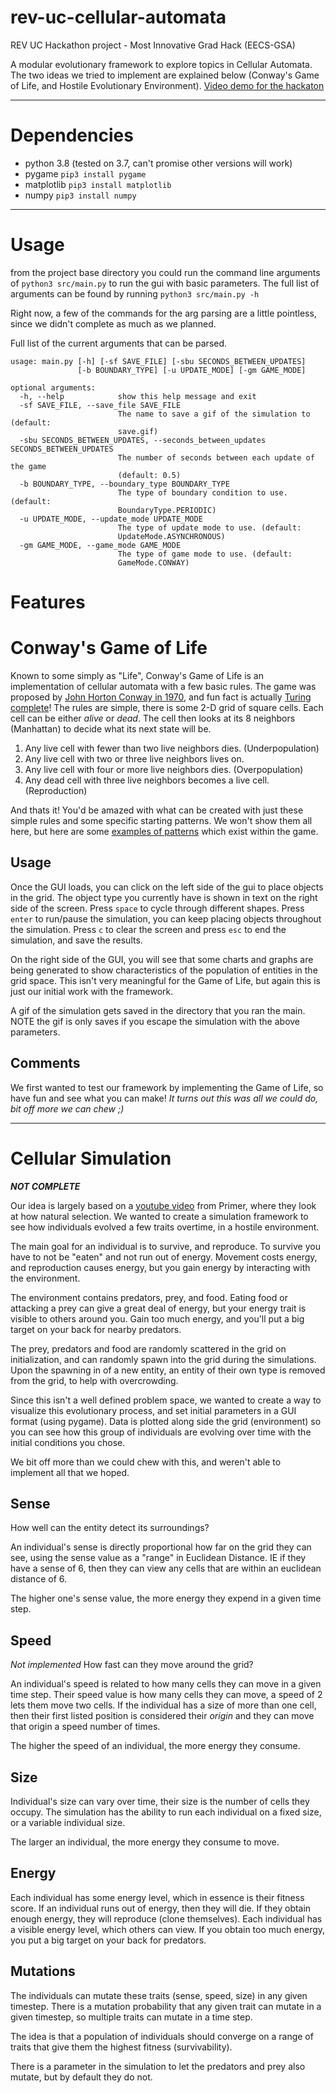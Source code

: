 # rev-uc-cellular-automata
REV UC Hackathon project - Most Innovative Grad Hack (EECS-GSA)

A modular evolutionary framework to explore topics in Cellular Automata. The two ideas we tried to implement are explained below (Conway's Game of Life, and Hostile Evolutionary Environment).
[Video demo for the hackaton](https://www.youtube.com/watch?v=0ZGbIKd0XrM)

---

# **Dependencies**

- python 3.8 (tested on 3.7, can't promise other versions will work)
- pygame `pip3 install pygame`
- matplotlib `pip3 install matplotlib`
- numpy `pip3 install numpy`
---

# **Usage**
from the project base directory you could run the command line arguments of `python3 src/main.py` to run the gui with basic parameters. The full list of arguments can be found by running `python3 src/main.py -h`

Right now, a few of the commands for the arg parsing are a little pointless, since we didn't complete as much as we planned. 

Full list of the current arguments that can be parsed.
```
usage: main.py [-h] [-sf SAVE_FILE] [-sbu SECONDS_BETWEEN_UPDATES]
               [-b BOUNDARY_TYPE] [-u UPDATE_MODE] [-gm GAME_MODE]
               
optional arguments:
  -h, --help            show this help message and exit
  -sf SAVE_FILE, --save_file SAVE_FILE
                        The name to save a gif of the simulation to (default:
                        save.gif)
  -sbu SECONDS_BETWEEN_UPDATES, --seconds_between_updates SECONDS_BETWEEN_UPDATES
                        The number of seconds between each update of the game
                        (default: 0.5)
  -b BOUNDARY_TYPE, --boundary_type BOUNDARY_TYPE
                        The type of boundary condition to use. (default:
                        BoundaryType.PERIODIC)
  -u UPDATE_MODE, --update_mode UPDATE_MODE
                        The type of update mode to use. (default:
                        UpdateMode.ASYNCHRONOUS)
  -gm GAME_MODE, --game_mode GAME_MODE
                        The type of game mode to use. (default:
                        GameMode.CONWAY)
```

# **Features**

# Conway's Game of Life
Known to some simply as "Life", Conway's Game of Life is an implementation of cellular automata with a few basic rules. The game was proposed by [John Horton Conway in 1970](https://www.math.auckland.ac.nz/Students/Conway07.pdf), and fun fact is actually [Turing complete](https://www.ics.uci.edu/~welling/teaching/271fall09/Turing-Machine-Life.pdf)! The rules are simple, there is some 2-D grid of square cells. Each cell can be either *alive* or *dead*. The cell then looks at its 8 neighbors (Manhattan) to decide what its next state will be.
1. Any live cell with fewer than two live neighbors dies. (Underpopulation)
2. Any live cell with two or three live neighbors lives on.
3. Any live cell with four or more live neighbors dies. (Overpopulation)
4. Any dead cell with three live neighbors becomes a live cell. (Reproduction)

And thats it! You'd be amazed with what can be created with just these simple rules and some specific starting patterns. We won't show them all here, but here are some [examples of patterns](https://en.wikipedia.org/wiki/Conway%27s_Game_of_Life#Examples_of_patterns) which exist within the game.
## Usage
Once the GUI loads, you can click on the left side of the gui to place objects in the grid. The object type you currently have is shown in text on the right side of the screen. Press `space` to cycle through different shapes. Press `enter` to run/pause the simulation, you can keep placing objects throughout the simulation. Press `c` to clear the screen and press `esc` to end the simulation, and save the results. 

On the right side of the GUI, you will see that some charts and graphs are being generated to show characteristics of the population of entities in the grid space. This isn't very meaningful for the Game of Life, but again this is just our initial work with the framework.

A gif of the simulation gets saved in the directory that you ran the main. NOTE the gif is only saves if you escape the simulation with the above parameters. 

## Comments
We first wanted to test our framework by implementing the Game of Life, so have fun and see what you can make! *It turns out this was all we could do, bit off more we can chew ;)*

---

# Cellular Simulation
***NOT COMPLETE***

Our idea is largely based on a [youtube video](https://www.youtube.com/watch?v=0ZGbIKd0XrM) from Primer, where they look at how natural selection. We wanted to create a simulation framework to see how individuals evolved a few traits overtime, in a hostile environment.

The main goal for an individual is to survive, and reproduce. To survive you have to not be "eaten" and not run out of energy. Movement costs energy, and reproduction causes energy, but you gain energy by interacting with the environment.

The environment contains predators, prey, and food. Eating food or attacking a prey can give a great deal of energy, but your energy trait is visible to others around you. Gain too much energy, and you'll put a big target on your back for nearby predators. 

The prey, predators and food are randomly scattered in the grid on initialization, and can randomly spawn into the grid during the simulations. Upon the spawning in of a new entity, an entity of their own type is removed from the grid, to help with overcrowding. 

Since this isn't a well defined problem space, we wanted to create a way to visualize this evolutionary process, and set initial parameters in a GUI format (using pygame). Data is plotted along side the grid (environment) so you can see how this group of individuals are evolving over time with the initial conditions you chose. 

We bit off more than we could chew with this, and weren't able to implement all that we hoped. 

## Sense
How well can the entity detect its surroundings? 

An individual's sense is directly proportional how far on the grid they can see, using the sense value as a "range" in Euclidean Distance. IE if they have a sense of 6, then they can view any cells that are within an euclidean distance of 6.

The higher one's sense value, the more energy they expend in a given time step.

## Speed
*Not implemented*
How fast can they move around the grid?

An individual's speed is related to how many cells they can move in a given time step. Their speed value is how many cells they can move, a speed of 2 lets them move two cells. If the individual has a size of more than one cell, then their first listed position is considered their *origin* and they can move that origin a speed number of times.

The higher the speed of an individual, the more energy they consume.

## Size

Individual's size can vary over time, their size is the number of cells they occupy. The simulation has the ability to run each individual on a fixed size, or a variable individual size. 

The larger an individual, the more energy they consume to move.

## Energy

Each individual has some energy level, which in essence is their fitness score. If an individual runs out of energy, then they will die. If they obtain enough energy, they will reproduce (clone themselves). Each individual has a visible energy level, which others can view. If you obtain too much energy, you put a big target on your back for predators.

## Mutations

The individuals can mutate these traits (sense, speed, size) in any given timestep. There is a mutation probability that any given trait can mutate in a given timestep, so multiple traits can mutate in a time step. 

The idea is that a population of individuals should converge on a range of traits that give them the highest fitness (survivability). 

There is a parameter in the simulation to let the predators and prey also mutate, but by default they do not.

